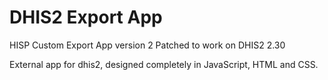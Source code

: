 # DHIS2 Export App

HISP Custom Export App version 2
Patched to work on DHIS2 2.30

External app for dhis2, designed completely in JavaScript, HTML and CSS.
